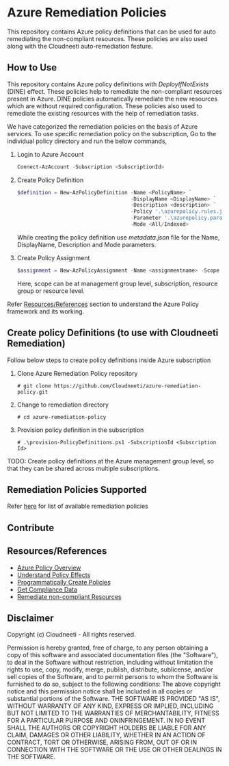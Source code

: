 # Azure Remediation Policies
This repository contains Azure policy definitions that can be used for auto remediating the non-compliant resources. These policies are also used along with the Cloudneeti auto-remediation feature.

## How to Use 
This repository contains Azure policy definitions with *DeployIfNotExists* (DINE) effect. These policies help to remediate the non-compliant resources present in Azure. DINE policies automatically remediate the new resources which are without required configuration. These policies also used to remediate the existing resources with the help of remediation tasks.

We have categorized the remediation policies on the basis of Azure services. To use specific remediation policy on the subscription, Go to the individual policy directory and run the below commands,

1. Login to Azure Account

    ````powershell
    Connect-AzAccount -Subscription <SubscriptionId>
    ````

2. Create Policy Definition

    ````powershell
    $definition = New-AzPolicyDefinition -Name <PolicyName> `
                                         -DisplayName <DisplayName> `
                                         -Description <description> `
                                         -Policy '.\azurepolicy.rules.json' `
                                         -Parameter '.\azurepolicy.parameters.json' `
                                         -Mode <All/Indexed>
    ````
    While creating the policy definition use *metadata.json* file for the Name, DisplayName, Description and Mode parameters.

2. Create Policy Assignment
    ````powershell
    $assignment = New-AzPolicyAssignment -Name <assignmentname> -Scope <scope> -PolicyDefinition $definition
    ````
    Here, scope can be at management group level, subscription, resource group or resource level.

Refer [Resources/References](##Resources/References) section to understand the Azure Policy framework and its working.


## Create policy Definitions (to use with Cloudneeti Remediation)
Follow below steps to create policy definitions inside Azure subscription

1. Clone Azure Remediation Policy repository

	`# git clone https://github.com/Cloudneeti/azure-remediation-policy.git`

3. Change to remediation directory

	`# cd azure-remediation-policy`

3. Provision policy definition in the subscription

	 `# .\provision-PolicyDefinitions.ps1 -SubscriptionId <Subscription Id>`

TODO: Create policy definitions at the Azure management group level, so that they can be shared across multiple subscriptions.

## Remediation Policies Supported
Refer [here](remediation-policies.md) for list of available remediation policies

## Contribute

## Resources/References
* [Azure Policy Overview](https://docs.microsoft.com/en-us/azure/governance/policy/overview)
* [Understand Policy Effects](https://docs.microsoft.com/en-us/azure/governance/policy/overview)
* [Programmatically Create Policies](https://docs.microsoft.com/en-us/azure/governance/policy/how-to/programmatically-create)
* [Get Compliance Data](https://docs.microsoft.com/en-us/azure/governance/policy/how-to/get-compliance-data) 
* [Remediate non-compliant Resources](https://docs.microsoft.com/en-us/azure/governance/policy/how-to/remediate-resources)

## Disclaimer

Copyright (c) Cloudneeti - All rights reserved.

Permission is hereby granted, free of charge, to any person obtaining a copy of this software and associated documentation files (the "Software"), to deal in the Software without restriction, including without limitation the rights to use, copy, modify, merge, publish, distribute, sublicense, and/or sell copies of the Software, and to permit persons to whom the Software is furnished to do so, subject to the following conditions: The above copyright notice and this permission notice shall be included in all copies or substantial portions of the Software. THE SOFTWARE IS PROVIDED "AS IS", WITHOUT WARRANTY OF ANY KIND, EXPRESS OR IMPLIED, INCLUDING BUT NOT LIMITED TO THE WARRANTIES OF MERCHANTABILITY, FITNESS FOR A PARTICULAR PURPOSE AND ONINFRINGEMENT. IN NO EVENT SHALL THE AUTHORS OR COPYRIGHT HOLDERS BE LIABLE FOR ANY CLAIM, DAMAGES OR OTHER LIABILITY, WHETHER IN AN ACTION OF CONTRACT, TORT OR OTHERWISE, ARISING FROM, OUT OF OR IN CONNECTION WITH THE SOFTWARE OR THE USE OR OTHER DEALINGS IN THE SOFTWARE.